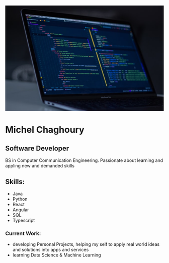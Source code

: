 ![I am a full stack developer](https://github.com/MichelEChaghoury/MichelEChaghoury/blob/main/banner.jpg)

# Michel Chaghoury
## Software Developer

BS in Computer Communication Engineering.
Passionate about learning and appling new and demanded skills

## Skills: 
- Java
- Python
- React
- Angular
- SQL
- Typescript

### Current Work:
- developing Personal Projects, helping my self to apply real world ideas and solutions into apps and services 
- learning Data Science & Machine Learning
